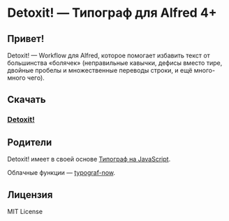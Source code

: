 Detoxit! — Типограф для Alfred 4+
======================
## Привет!
Detoxit! — Workflow для Alfred, которое помогает избавить текст от большинства «болячек» (неправильные кавычки, дефисы вместо тире, двойные пробелы и множественные переводы строки, и ещё много-много чего).
## Скачать
### [Detoxit!](https://github.com/vandesign/alfred-detoxit/raw/master/Detoxit.alfredworkflow)
## Родители
Detoxit! имеет в своей основе [Типограф на JavaScript](https://github.com/typograf/typograf).

Облачные функции — [typograf-now](https://github.com/tplk/typograf-now).
## Лицензия
MIT License
